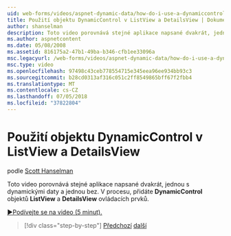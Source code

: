 ```yaml
---
uid: web-forms/videos/aspnet-dynamic-data/how-do-i-use-a-dynamiccontrol-in-listview-and-detailsview-controls
title: Použití objektu DynamicControl v ListView a DetailsView | Dokumentace Microsoftu
author: shanselman
description: Toto video porovnává stejné aplikace napsané dvakrát, jednou s dynamickými daty a jednou bez. V procesu, přidejte atribut DynamicControl objekty do ListView...
ms.author: aspnetcontent
ms.date: 05/08/2008
ms.assetid: 816175a2-47b1-49ba-b346-cfb1ee33096a
msc.legacyurl: /web-forms/videos/aspnet-dynamic-data/how-do-i-use-a-dynamiccontrol-in-listview-and-detailsview-controls
msc.type: video
ms.openlocfilehash: 97498c43ceb778554715e345eea96ee934bb93c3
ms.sourcegitcommit: b28cd0313af316c051c2ff8549865bff67f2fbb4
ms.translationtype: MT
ms.contentlocale: cs-CZ
ms.lasthandoff: 07/05/2018
ms.locfileid: "37822804"
---
```

<a name="how-do-i-use-a-dynamiccontrol-in-listview-and-detailsview-controls"></a>Použití objektu DynamicControl v ListView a DetailsView
====================
podle [Scott Hanselman](https://github.com/shanselman)

Toto video porovnává stejné aplikace napsané dvakrát, jednou s dynamickými daty a jednou bez. V procesu, přidáte **DynamicControl** objektů **ListView** a **DetailsView** ovládacích prvků.

[&#9654;Podívejte se na video (5 minut).](https://channel9.msdn.com/Blogs/ASP-NET-Site-Videos/how-do-i-use-a-dynamiccontrol-in-listview-and-detailsview-controls)

> [!div class="step-by-step"]
> [Předchozí](how-do-i-display-unknown-datatypes.md)
> [další](getting-started-with-dynamic-data.md)
